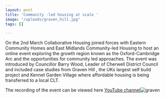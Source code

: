 ```yaml
---
layout: post
title: 'Community -led housing at scale '
image: "/uploads/graven_hill.jpg"
tags: []

---
```

On the 2nd March Collaborative Housing joined forces with Eastern Community Homes and East Midlands Community-led Housing to host an online event exploring the growth region known as the Oxford-Cambridge Arc and the opportunities for community led approaches. The event was introduced by Councillor Barry Wood, Leader of Cherwell District Council and included case studies from Graven Hill , the UKs largest self build project and Kennet Garden Village where affordable housing is being transferred to a local CLT.

The recording of the event can be viewed here [YouTube channel](https://email.cambsacre.org.uk/e3t/Btc/DN+113/d15vh104/VWx28h8QR7TdVh9Sx74lzy57W28qdJZ4Gmp7FN4sL4cZ3q3npV1-WJV7CgP4gVBmfnY99pbGnN93sQDmV4pGCV6R9yM4CkC2gN5S156dsHyJzVFJCFR74qS0tW5dnm092dBRytW6WQMhh9bCwx9Mk_MjgbXRn2W3g8yZX2qpTZMW7ySh0D8NYjp5W7TgWMS6SJZbnW5zGd3r97t-PZW66Dd767vcPPSW6CMn9X7CDHXZW4Fj6bK3Zpz40W91yPlZ6cLDWtW3WfsWG2Sr8RsW4vD1CD5lfN0wW8zmvx_8psrpvVXvkVj1ScP6qVWR5Qg2nvv0VW7Xp1C769ZsJP36gq1)![graven](https://info.cambsacre.org.uk/hubfs/graven_hill.jpg)
